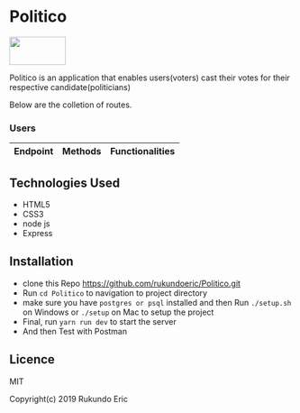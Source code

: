 # Politico

<a href="https://rukundoeric.github.io/Politico/ui/"><img width="100px" height="50px" src="https://res.cloudinary.com/newpoint/image/upload/v1583713781/image/logo_mphtum.png"></a>

Politico is an application that enables users(voters) cast their votes for their respective candidate(politicians)


Below are the colletion of routes.

### Users 

| Endpoint                            | Methods   | Functionalities           |
| ------------------------------------|-----------|---------------------------|

## Technologies Used
* HTML5
* CSS3
* node js
* Express

## Installation
* clone this Repo https://github.com/rukundoeric/Politico.git
* Run `cd Politico` to navigation to project directory 
* make sure you have `postgres or psql` installed and then Run `./setup.sh` on Windows or `./setup` on Mac to setup the project
* Final, run `yarn run dev` to start the server
* And then Test with Postman

## Licence
MIT

Copyright(c) 2019 Rukundo Eric